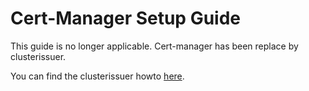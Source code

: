 # Cert-Manager Setup Guide

This guide is no longer applicable. Cert-manager has been replace by clusterissuer.   

You can find the clusterissuer howto [here](https://truecharts.org/charts/enterprise/clusterissuer/how-to).
